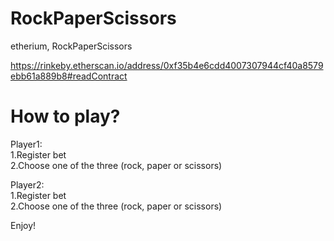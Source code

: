 # RockPaperScissors
etherium, RockPaperScissors

https://rinkeby.etherscan.io/address/0xf35b4e6cdd4007307944cf40a8579ebb61a889b8#readContract


# How to play?
Player1:<br/>
1.Register bet<br/>
2.Choose one of the three (rock, paper or scissors)<br/>
  
Player2:<br/>
1.Register bet<br/> 
2.Choose one of the three (rock, paper or scissors)<br/> 
  
Enjoy!
